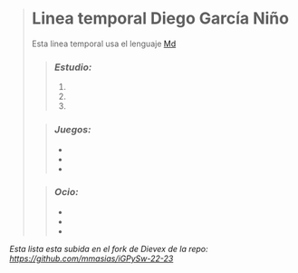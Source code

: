 ># Linea temporal Diego García Niño  
>Esta linea temporal usa el lenguaje [Md](https://www.markdownguide.org/basic-syntax)    
>
>>### *Estudio:*  
>>1.
>>2.
>>3.
>
>>### *Juegos:*  
>>- 
>>- 
>>- 
>
>>### *Ocio:* 
>>- 
>>- 
>>- 


*Esta lista esta subida en el fork de Dievex de la repo: <https://github.com/mmasias/iGPySw-22-23>*
 
